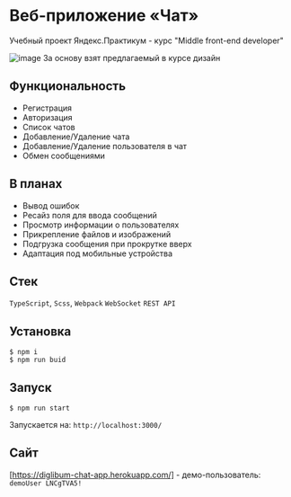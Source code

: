 # Веб-приложение «Чат»

Учебный проект Яндекс.Практикум - курс "Middle front-end developer"

![image](https://user-images.githubusercontent.com/42203392/150953436-21002105-c781-4b01-812a-9d467e9c88ae.png)
За основу взят предлагаемый в курсе дизайн


## Функциональность
- Регистрация
- Авторизация
- Список чатов
- Добавление/Удаление чата
- Добавление/Удаление пользователя в чат
- Обмен сообщениями

## В планах
- Вывод ошибок
- Ресайз поля для ввода сообщений
- Просмотр информации о пользователях
- Прикрепление файлов и изображений
- Подгрузка сообщения при прокрутке вверх
- Адаптация под мобильные устройства

## Стек
`TypeScript`, `Scss`, `Webpack` `WebSocket` `REST API`

## Установка

```
$ npm i
$ npm run buid
```

## Запуск

```
$ npm run start
```
Запускается на: `http://localhost:3000/`

## Сайт

[https://diglibum-chat-app.herokuapp.com/] - демо-пользователь: `demoUser LNCgTVA5!`
